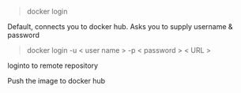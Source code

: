 
> docker login 

Default, connects you to docker hub.
Asks you to supply username & password

> docker login -u < user name > -p < password > < URL >

loginto to remote repository

Push the image to docker hub


